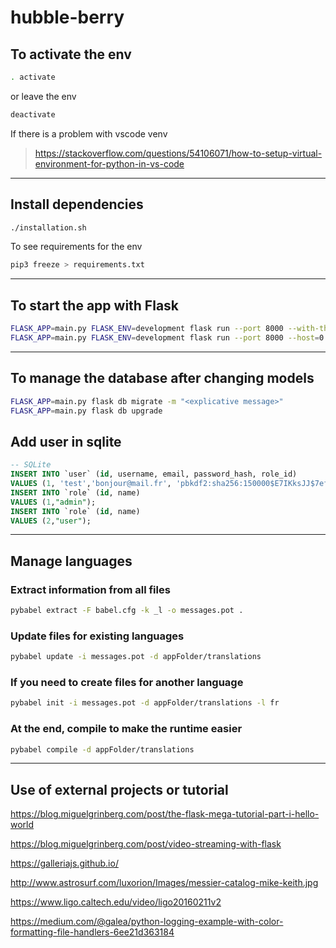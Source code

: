 # hubble-berry


## To activate the env

```sh
. activate
```
or leave the env

```sh
deactivate
```

If there is a problem with vscode venv

> https://stackoverflow.com/questions/54106071/how-to-setup-virtual-environment-for-python-in-vs-code

<hr>

## Install dependencies
```sh
./installation.sh
```
To see requirements for the env

```sh
pip3 freeze > requirements.txt
```
<hr>

## To start the app with Flask

```sh
FLASK_APP=main.py FLASK_ENV=development flask run --port 8000 --with-threads # just on localhost
FLASK_APP=main.py FLASK_ENV=development flask run --port 8000 --host=0.0.0.0 --with-threads # to all active interfaces
```
<hr>

## To manage the database after changing models

```sh
FLASK_APP=main.py flask db migrate -m "<explicative message>"
FLASK_APP=main.py flask db upgrade
```

## Add user in sqlite

```sql
-- SQLite
INSERT INTO `user` (id, username, email, password_hash, role_id)
VALUES (1, 'test','bonjour@mail.fr', 'pbkdf2:sha256:150000$E7IKksJJ$7efee81204352ecfe031ae666716a9475cfd0a550658097e8181f388e6050e54', 1);
INSERT INTO `role` (id, name)
VALUES (1,"admin");
INSERT INTO `role` (id, name)
VALUES (2,"user");
```

<hr>

## Manage languages

### Extract information from all files

```sh
pybabel extract -F babel.cfg -k _l -o messages.pot . 
```

### Update files for existing languages

```sh
pybabel update -i messages.pot -d appFolder/translations
```

### If you need to create files for another language

```sh
pybabel init -i messages.pot -d appFolder/translations -l fr
```

### At the end, compile to make the runtime easier

```sh
pybabel compile -d appFolder/translations
```

<hr>

## Use of external projects or tutorial

https://blog.miguelgrinberg.com/post/the-flask-mega-tutorial-part-i-hello-world

https://blog.miguelgrinberg.com/post/video-streaming-with-flask

https://galleriajs.github.io/

http://www.astrosurf.com/luxorion/Images/messier-catalog-mike-keith.jpg

https://www.ligo.caltech.edu/video/ligo20160211v2

https://medium.com/@galea/python-logging-example-with-color-formatting-file-handlers-6ee21d363184

